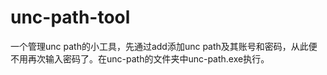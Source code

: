 unc-path-tool
=============
一个管理unc path的小工具，先通过add添加unc path及其账号和密码，从此便不用再次输入密码了。在unc-path的文件夹中unc-path.exe执行。
